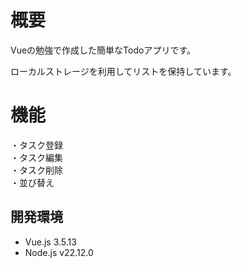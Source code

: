# 概要

Vueの勉強で作成した簡単なTodoアプリです。

ローカルストレージを利用してリストを保持しています。

# 機能

・タスク登録<br>
・タスク編集<br>
・タスク削除<br>
・並び替え<br>

## 開発環境
- Vue.js 3.5.13
- Node.js v22.12.0

